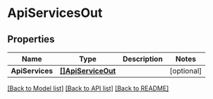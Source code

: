 # ApiServicesOut

## Properties
Name | Type | Description | Notes
------------ | ------------- | ------------- | -------------
**ApiServices** | [**[]ApiServiceOut**](APIServiceOut.md) |  | [optional] 

[[Back to Model list]](../README.md#documentation-for-models) [[Back to API list]](../README.md#documentation-for-api-endpoints) [[Back to README]](../README.md)


